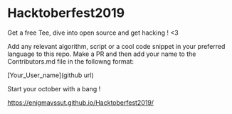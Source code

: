 # Hacktoberfest2019
Get a free Tee, dive into open source and get hacking ! &lt;3

Add any relevant algorithm, script or a cool code snippet in your preferred language to this repo. Make a PR and then add your name to the Contributors.md file in the followng format: 

[Your_User_name](github url)

Start your october with a bang ! 



https://enigmavssut.github.io/Hacktoberfest2019/
